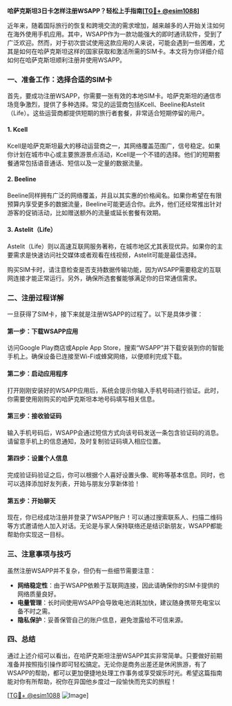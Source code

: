 **哈萨克斯坦3日卡怎样注册WSAPP？轻松上手指南[[TG💪+ @esim1088](https://t.me/s/esim1088)]**

近年来，随着国际旅行的恢复和跨境交流的需求增加，越来越多的人开始关注如何在海外使用手机应用。其中，WSAPP作为一款功能强大的即时通讯软件，受到了广泛欢迎。然而，对于初次尝试使用这款应用的人来说，可能会遇到一些困难，尤其是如何在哈萨克斯坦这样的国家获取和激活所需的SIM卡。本文将为你详细介绍如何在哈萨克斯坦顺利注册并使用WSAPP。

### 一、准备工作：选择合适的SIM卡

首先，要成功注册WSAPP，你需要一张有效的本地SIM卡。哈萨克斯坦的通信市场竞争激烈，提供了多种选择。常见的运营商包括Kcell、Beeline和Astelit（Life）。这些运营商都提供短期的旅行者套餐，非常适合短期停留的用户。

#### 1. Kcell
Kcell是哈萨克斯坦最大的移动运营商之一，其网络覆盖范围广，信号稳定。如果你计划在城市中心或主要旅游景点活动，Kcell是一个不错的选择。他们的短期套餐通常包括语音通话、短信以及一定量的数据流量。

#### 2. Beeline
Beeline同样拥有广泛的网络覆盖，并且以其实惠的价格闻名。如果你希望在有限预算内享受更多的数据流量，Beeline可能更适合你。此外，他们还经常推出针对游客的促销活动，比如赠送额外的流量或延长套餐有效期。

#### 3. Astelit（Life）
Astelit（Life）则以高速互联网服务著称，在城市地区尤其表现优异。如果你的主要需求是快速访问社交媒体或者观看在线视频，Astelit可能是最佳选择。

购买SIM卡时，请注意检查是否支持数据传输功能，因为WSAPP需要稳定的互联网连接才能正常运行。另外，确保所选套餐能够满足你的日常通信需求。

### 二、注册过程详解

一旦获得了SIM卡，接下来就是注册WSAPP的过程了。以下是具体步骤：

#### 第一步：下载WSAPP应用
访问Google Play商店或Apple App Store，搜索“WSAPP”并下载安装到你的智能手机上。确保设备已连接至Wi-Fi或蜂窝网络，以便顺利完成下载。

#### 第二步：启动应用程序
打开刚刚安装好的WSAPP应用后，系统会提示你输入手机号码进行验证。此时，你需要使用刚购买的哈萨克斯坦本地号码填写相关信息。

#### 第三步：接收验证码
输入手机号码后，WSAPP会通过短信方式向该号码发送一条包含验证码的消息。请留意手机上的信息通知，及时复制验证码填入相应位置。

#### 第四步：设置个人信息
完成验证码验证之后，你可以根据个人喜好设置头像、昵称等基本信息。同时，也可以选择添加好友列表，开始与朋友分享新体验！

#### 第五步：开始聊天
现在，你已经成功注册并登录了WSAPP账户！可以通过搜索联系人、扫描二维码等方式邀请他人加入对话。无论是与家人保持联络还是结识新朋友，WSAPP都能帮助你实现这一目标。

### 三、注意事项与技巧

虽然注册WSAPP并不复杂，但仍有一些细节需要注意：

- **网络稳定性**：由于WSAPP依赖于互联网连接，因此请确保你的SIM卡提供的网络质量良好。
- **电量管理**：长时间使用WSAPP会导致电池消耗加快，建议随身携带充电宝以备不时之需。
- **隐私保护**：妥善保管自己的账户信息，避免泄露给不可信来源。

### 四、总结

通过上述介绍可以看出，在哈萨克斯坦注册WSAPP其实非常简单。只要做好前期准备并按照指引操作即可轻松搞定。无论你是商务出差还是休闲旅游，有了WSAPP的帮助，都可以更加便捷地处理工作事务或享受娱乐时光。希望这篇指南能对你有所帮助，祝你在异国他乡度过一段愉快而充实的旅程！

[[TG💪+ @esim1088](https://t.me/s/esim1088) ![Image](https://i.postimg.cc/4NQfJmqS/Snipaste-2025-05-13-00-14-12.png)]